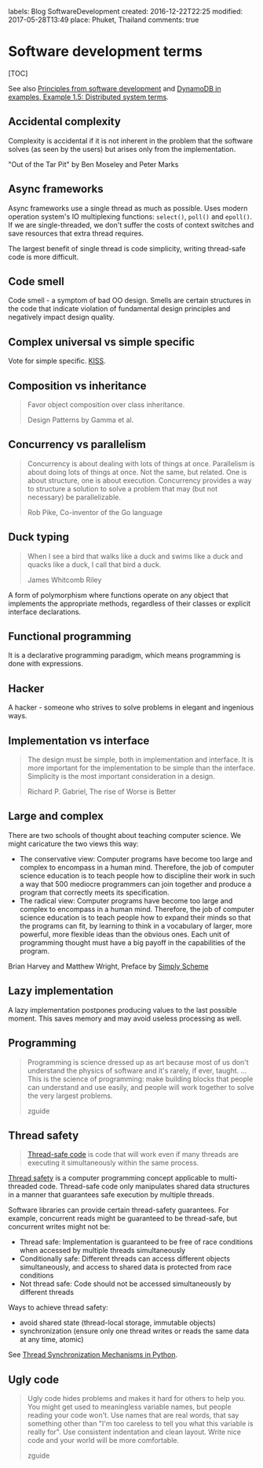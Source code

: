 labels: Blog
        SoftwareDevelopment
created: 2016-12-22T22:25
modified: 2017-05-28T13:49
place: Phuket, Thailand
comments: true

# Software development terms

[TOC]

See also [Principles from software development](/2015/10/principles-software) and [DynamoDB in examples, Example 1.5: Distributed system terms](/2015/06/dynamodb-example-1-5).

## Accidental complexity

Complexity is accidental if it is not inherent in the problem that the software solves (as seen by the users) but arises only from the implementation.

"Out of the Tar Pit" by Ben Moseley and Peter Marks

## Async frameworks

Async frameworks use a single thread as much as possible. Uses modern operation system's IO multiplexing functions: `select()`, `poll()` and `epoll()`. If we are single-threaded, we don't suffer the costs of context switches and save resources that extra thread requires.

The largest benefit of single thread is code simplicity, writing thread-safe code is more difficult.

## Code smell

Code smell - a symptom of bad OO design. Smells are certain structures in the code that indicate violation of fundamental design principles and negatively impact design quality.

## Complex universal vs simple specific

Vote for simple specific. [KISS](/2015/10/principles-software#kiss).

## Composition vs inheritance

> Favor object composition over class inheritance.
>
> Design Patterns by Gamma et al.

## Concurrency vs parallelism

> Concurrency is about dealing with lots of things at once.
> Parallelism is about doing lots of things at once.
> Not the same, but related.
> One is about structure, one is about execution.
> Concurrency provides a way to structure a solution to solve a problem that may (but not necessary) be parallelizable.
>
> Rob Pike, Co-inventor of the Go language

## Duck typing

> When I see a bird that walks like a duck and swims like a duck and quacks like a duck, I call that bird a duck.
>
> James Whitcomb Riley

A form of polymorphism where functions operate on any object that implements the appropriate methods, regardless of their classes or explicit interface declarations.

## Functional programming

It is a declarative programming paradigm, which means programming is done with expressions.

## Hacker

A hacker - someone who strives to solve problems in elegant and ingenious ways.

## Implementation vs interface

> The design must be simple, both in implementation and interface. It is more important for the implementation to be simple than the interface. Simplicity is the most important consideration in a design.
>
> Richard P. Gabriel, The rise of Worse is Better

## Large and complex

There are two schools of thought about teaching computer science. We might caricature the two views this way:

- The conservative view: Computer programs have become too large and complex to encompass in a human mind. Therefore, the job of computer science education is to teach people how to discipline their work in such a way that 500 mediocre programmers can join together and produce a program that correctly meets its specification.
- The radical view: Computer programs have become too large and complex to encompass in a human mind. Therefore, the job of computer science education is to teach people how to expand their minds so that  the programs can fit, by learning to think in a vocabulary of larger, more powerful, more flexible ideas than the obvious ones. Each unit of programming thought must have a big payoff in the capabilities of the program.

Brian Harvey and Matthew Wright, Preface by [Simply Scheme](https://people.eecs.berkeley.edu/~bh/ss-toc2.html)

## Lazy implementation

A lazy implementation postpones producing values to the last possible moment. This saves memory and may avoid useless processing as well.

## Programming

> Programming is science dressed up as art because most of us don't understand the physics of software and it's rarely, if ever, taught.
> ...
> This is the science of programming: make building blocks that people can understand and use easily, and people will work together to solve the very largest problems.
>
> zguide

## Thread safety

> [Thread-safe code](http://mindprod.com/jgloss/threadsafe.html) is code that will work even if many threads are executing it simultaneously within the same process.

[Thread safety](https://en.wikipedia.org/wiki/Thread_safety) is a computer programming concept applicable to multi-threaded code. Thread-safe code only manipulates shared data structures in a manner that guarantees safe execution by multiple threads.

Software libraries can provide certain thread-safety guarantees. For example, concurrent reads might be guaranteed to be thread-safe, but concurrent writes might not be:

- Thread safe: Implementation is guaranteed to be free of race conditions when accessed by multiple threads simultaneously
- Conditionally safe: Different threads can access different objects simultaneously, and access to shared data is protected from race conditions
- Not thread safe: Code should not be accessed simultaneously by different threads

Ways to achieve thread safety:

- avoid shared state (thread-local storage, immutable objects)
- synchronization (ensure only one thread writes or reads the same data at any time, atomic)

See [Thread Synchronization Mechanisms in Python](http://effbot.org/zone/thread-synchronization.htm).

## Ugly code

> Ugly code hides problems and makes it hard for others to help you. You might get used to meaningless variable names, but people reading your code won't. Use names that are real words, that say something other than "I'm too careless to tell you what this variable is really for". Use consistent indentation and clean layout. Write nice code and your world will be more comfortable.
>
> zguide
